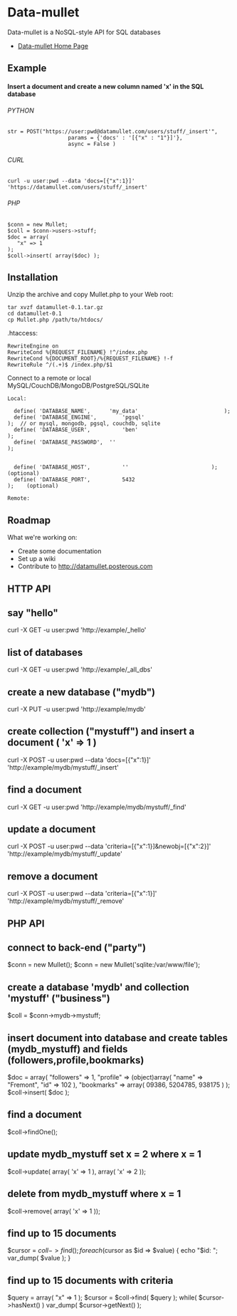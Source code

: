 # Data-mullet

Data-mullet is a NoSQL-style API for SQL databases

* [Data-mullet Home Page](https://datamullet.com)

## Example

#### Insert a document and create a new column named 'x' in the SQL database

###### PYTHON

	str = POST("https://user:pwd@datamullet.com/users/stuff/_insert'",
	                   params = {'docs' : '[{"x" : "1"}]'},
	                   async = False )

###### CURL

	curl -u user:pwd --data 'docs=[{"x":1}]' 'https://datamullet.com/users/stuff/_insert'

###### PHP

	$conn = new Mullet;
	$coll = $conn->users->stuff;
	$doc = array( 
	   "x" => 1
	);
	$coll->insert( array($doc) );

## Installation

Unzip the archive and copy Mullet.php to your Web root:

    tar xvzf datamullet-0.1.tar.gz
    cd datamullet-0.1
    cp Mullet.php /path/to/htdocs/

.htaccess:

    RewriteEngine on
    RewriteCond %{REQUEST_FILENAME} !^/index.php
    RewriteCond %{DOCUMENT_ROOT}/%{REQUEST_FILENAME} !-f
    RewriteRule ^/(.+)$ /index.php/$1
    
Connect to a remote or local MySQL/CouchDB/MongoDB/PostgreSQL/SQLite

    Local:
    
      define( 'DATABASE_NAME', 		'my_data' 							);
      define( 'DATABASE_ENGINE', 		'pgsql' 									);  // or mysql, mongodb, pgsql, couchdb, sqlite
      define( 'DATABASE_USER', 			'ben' 									);
      define( 'DATABASE_PASSWORD', 	'' 												);
      
      
      define( 'DATABASE_HOST', 			'' 							);    (optional)
      define( 'DATABASE_PORT', 			5432 											);    (optional)

    Remote:

## Roadmap

What we're working on:

* Create some documentation
* Set up a wiki
* Contribute to http://datamullet.posterous.com

## HTTP API

say "hello"
-------
curl -X GET -u user:pwd 'http://example/_hello'

list of databases
-------
curl -X GET -u user:pwd 'http://example/_all_dbs'

create a new database ("mydb")
-------
curl -X PUT -u user:pwd 'http://example/mydb'

create collection ("mystuff") and insert a document ( 'x' => 1 )
-------
curl -X POST -u user:pwd --data 'docs=[{"x":1}]' 'http://example/mydb/mystuff/_insert'

find a document
-------
curl -X GET -u user:pwd 'http://example/mydb/mystuff/_find'

update a document
-------
curl -X POST -u user:pwd --data 'criteria=[{"x":1}]&newobj=[{"x":2}]' 'http://example/mydb/mystuff/_update'

remove a document
-------
curl -X POST -u user:pwd --data 'criteria=[{"x":1}]' 'http://example/mydb/mystuff/_remove'

## PHP API

connect to back-end ("party")
-------
$conn = new Mullet();
$conn = new Mullet('sqlite:/var/www/file');

create a database 'mydb' and collection 'mystuff' ("business")
-------
$coll = $conn->mydb->mystuff; 

insert document into database and create tables (mydb_mystuff) 
and fields (followers,profile,bookmarks)
-------
$doc = array( 
   "followers" => 1,
   "profile" => (object)array(
	    "name" => "Fremont",
      "id" => 102
   ),
   "bookmarks" => array(
	    09386,
	    5204785,
	    938175
	  )
);
$coll->insert( $doc );

find a document
-------
$coll->findOne();

update mydb_mystuff set x = 2 where x = 1
-------
$coll->update( array( 'x' => 1 ), array( 'x' => 2 ));

delete from mydb_mystuff where x = 1
-------
$coll->remove( array( 'x' => 1 ));

find up to 15 documents
-------
$cursor = $coll->find();
foreach ($cursor as $id => $value) {
    echo "$id: ";
    var_dump( $value );
}

find up to 15 documents with criteria
-------
$query = array( "x" => 1 );
$cursor = $coll->find( $query );
while( $cursor->hasNext() )
    var_dump( $cursor->getNext() );


